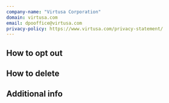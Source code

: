 ```yaml
---
company-name: "Virtusa Corporation"
domain: virtusa.com
email: dpooffice@virtusa.com
privacy-policy: https://www.virtusa.com/privacy-statement/
---
```

## How to opt out





## How to delete




## Additional info

















